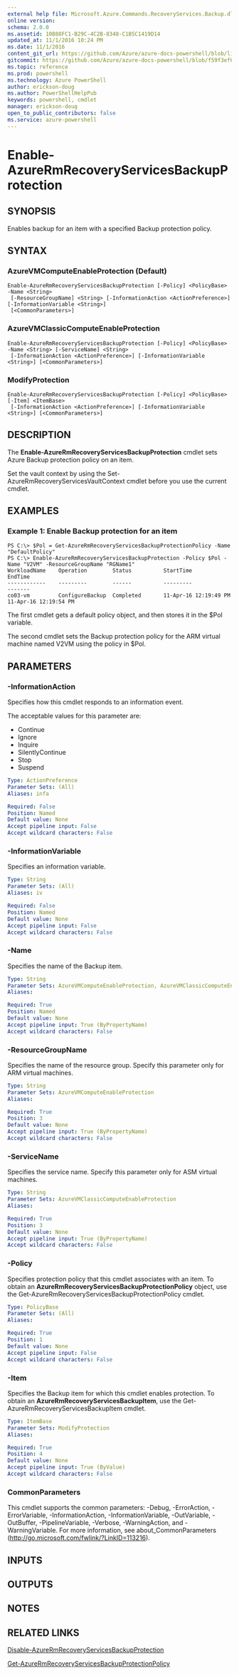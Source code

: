 ```yaml
---
external help file: Microsoft.Azure.Commands.RecoveryServices.Backup.dll-Help.xml
online version: 
schema: 2.0.0
ms.assetid: 10B88FC1-B29C-4C2B-8348-C1B5C1419D14
updated_at: 11/1/2016 10:24 PM
ms.date: 11/1/2016
content_git_url: https://github.com/Azure/azure-docs-powershell/blob/live/azureps-cmdlets-docs/ResourceManager/AzureRM.RecoveryServices.Backup/v1.0.4/Enable-AzureRmRecoveryServicesBackupProtection.md
gitcommit: https://github.com/Azure/azure-docs-powershell/blob/f59f3ef60bc592383812213e69fd77ba950759ed/azureps-cmdlets-docs/ResourceManager/AzureRM.RecoveryServices.Backup/v1.0.4/Enable-AzureRmRecoveryServicesBackupProtection.md
ms.topic: reference
ms.prod: powershell
ms.technology: Azure PowerShell
author: erickson-doug
ms.author: PowerShellHelpPub
keywords: powershell, cmdlet
manager: erickson-doug
open_to_public_contributors: false
ms.service: azure-powershell
---
```


# Enable-AzureRmRecoveryServicesBackupProtection

## SYNOPSIS
Enables backup for an item with a specified Backup protection policy.

## SYNTAX

### AzureVMComputeEnableProtection (Default)
```
Enable-AzureRmRecoveryServicesBackupProtection [-Policy] <PolicyBase> -Name <String>
 [-ResourceGroupName] <String> [-InformationAction <ActionPreference>] [-InformationVariable <String>]
 [<CommonParameters>]
```

### AzureVMClassicComputeEnableProtection
```
Enable-AzureRmRecoveryServicesBackupProtection [-Policy] <PolicyBase> -Name <String> [-ServiceName] <String>
 [-InformationAction <ActionPreference>] [-InformationVariable <String>] [<CommonParameters>]
```

### ModifyProtection
```
Enable-AzureRmRecoveryServicesBackupProtection [-Policy] <PolicyBase> [-Item] <ItemBase>
 [-InformationAction <ActionPreference>] [-InformationVariable <String>] [<CommonParameters>]
```

## DESCRIPTION
The **Enable-AzureRmRecoveryServicesBackupProtection** cmdlet sets Azure Backup protection policy on an item.

Set the vault context by using the Set-AzureRmRecoveryServicesVaultContext cmdlet before you use the current cmdlet.

## EXAMPLES

### Example 1: Enable Backup protection for an item
```
PS C:\> $Pol = Get-AzureRmRecoveryServicesBackupProtectionPolicy -Name "DefaultPolicy"
PS C:\> Enable-AzureRmRecoveryServicesBackupProtection -Policy $Pol -Name "V2VM" -ResourceGroupName "RGName1"
WorkloadName    Operation        Status          StartTime                  EndTime
------------    ---------        ------          ---------                  -------
co03-vm         ConfigureBackup  Completed       11-Apr-16 12:19:49 PM      11-Apr-16 12:19:54 PM
```

The first cmdlet gets a default policy object, and then stores it in the $Pol variable.

The second cmdlet sets the Backup protection policy for the ARM virtual machine named V2VM using the policy in $Pol.

## PARAMETERS

### -InformationAction
Specifies how this cmdlet responds to an information event.

The acceptable values for this parameter are:

- Continue
- Ignore
- Inquire
- SilentlyContinue
- Stop
- Suspend

```yaml
Type: ActionPreference
Parameter Sets: (All)
Aliases: infa

Required: False
Position: Named
Default value: None
Accept pipeline input: False
Accept wildcard characters: False
```

### -InformationVariable
Specifies an information variable.

```yaml
Type: String
Parameter Sets: (All)
Aliases: iv

Required: False
Position: Named
Default value: None
Accept pipeline input: False
Accept wildcard characters: False
```

### -Name
Specifies the name of the Backup item.

```yaml
Type: String
Parameter Sets: AzureVMComputeEnableProtection, AzureVMClassicComputeEnableProtection
Aliases: 

Required: True
Position: Named
Default value: None
Accept pipeline input: True (ByPropertyName)
Accept wildcard characters: False
```

### -ResourceGroupName
Specifies the name of the resource group.
Specify this parameter only for ARM virtual machines.

```yaml
Type: String
Parameter Sets: AzureVMComputeEnableProtection
Aliases: 

Required: True
Position: 3
Default value: None
Accept pipeline input: True (ByPropertyName)
Accept wildcard characters: False
```

### -ServiceName
Specifies the service name.
Specify this parameter only for ASM virtual machines.

```yaml
Type: String
Parameter Sets: AzureVMClassicComputeEnableProtection
Aliases: 

Required: True
Position: 3
Default value: None
Accept pipeline input: True (ByPropertyName)
Accept wildcard characters: False
```

### -Policy
Specifies protection policy that this cmdlet associates with an item.
To obtain an **AzureRmRecoveryServicesBackupProtectionPolicy** object, use the Get-AzureRmRecoveryServicesBackupProtectionPolicy cmdlet.

```yaml
Type: PolicyBase
Parameter Sets: (All)
Aliases: 

Required: True
Position: 1
Default value: None
Accept pipeline input: False
Accept wildcard characters: False
```

### -Item
Specifies the Backup item for which this cmdlet enables protection.
To obtain an **AzureRmRecoveryServicesBackupItem**, use the Get-AzureRmRecoveryServicesBackupItem cmdlet.

```yaml
Type: ItemBase
Parameter Sets: ModifyProtection
Aliases: 

Required: True
Position: 4
Default value: None
Accept pipeline input: True (ByValue)
Accept wildcard characters: False
```

### CommonParameters
This cmdlet supports the common parameters: -Debug, -ErrorAction, -ErrorVariable, -InformationAction, -InformationVariable, -OutVariable, -OutBuffer, -PipelineVariable, -Verbose, -WarningAction, and -WarningVariable. For more information, see about_CommonParameters (http://go.microsoft.com/fwlink/?LinkID=113216).

## INPUTS

## OUTPUTS

## NOTES

## RELATED LINKS

[Disable-AzureRmRecoveryServicesBackupProtection](xref:ResourceManager/AzureRM.RecoveryServices.Backup/v1.0.4/Disable-AzureRmRecoveryServicesBackupProtection.md)

[Get-AzureRmRecoveryServicesBackupProtectionPolicy](xref:ResourceManager/AzureRM.RecoveryServices.Backup/v1.0.4/Get-AzureRmRecoveryServicesBackupProtectionPolicy.md)


